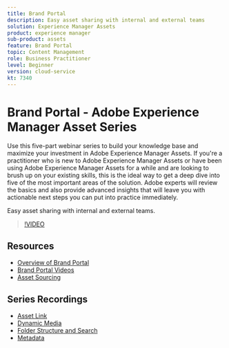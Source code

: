 ```yaml
---
title: Brand Portal
description: Easy asset sharing with internal and external teams
solution: Experience Manager Assets
product: experience manager
sub-product: assets
feature: Brand Portal
topic: Content Management
role: Business Practitioner
level: Beginner
version: cloud-service
kt: 7340
---
```


# Brand Portal - Adobe Experience Manager Asset Series

Use this five-part webinar series to build your knowledge base and maximize your investment in Adobe Experience Manager Assets. If you're a practitioner who is new to Adobe Experience Manager Assets or have been using Adobe Experience Manager Assets for a while and are looking to brush up on your existing skills, this is the ideal way to get a deep dive into five of the most important areas of the solution. Adobe experts will review the basics and also provide advanced insights that will leave you with actionable next steps you can put into practice immediately.

Easy asset sharing with internal and external teams.

>[!VIDEO](https://video.tv.adobe.com/v/332133/?quality=12&learn=on&hidetitle=true)

## Resources

+ [Overview of Brand Portal](https://docs.adobe.com/content/help/en/experience-manager-brand-portal/using/introduction/brand-portal.html)
+ [Brand Portal Videos](https://experienceleague.adobe.com/docs/experience-manager-learn/assets/sharing/brand-portal.html)
+ [Asset Sourcing](https://docs.adobe.com/content/help/en/experience-manager-brand-portal/using/asset-sourcing-in-brand-portal/brand-portal-asset-sourcing.html)

## Series Recordings

+ [Asset Link](asset-link.md)
+ [Dynamic Media](dynamic-media.md)
+ [Folder Structure and Search](folder-structure-search.md)
+ [Metadata](metadata.md)
